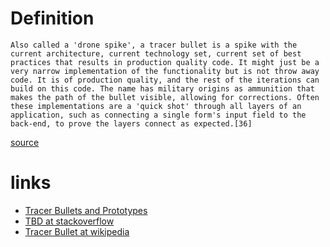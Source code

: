 # Definition

```
Also called a 'drone spike', a tracer bullet is a spike with the current architecture, current technology set, current set of best practices that results in production quality code. It might just be a very narrow implementation of the functionality but is not throw away code. It is of production quality, and the rest of the iterations can build on this code. The name has military origins as ammunition that makes the path of the bullet visible, allowing for corrections. Often these implementations are a 'quick shot' through all layers of an application, such as connecting a single form's input field to the back-end, to prove the layers connect as expected.[36]
```

[source](http://www.gettingagile.com/2007/10/22/research-spikes-tracer-bullets-oh-my/)

# links

* [Tracer Bullets and Prototypes](http://www.artima.com/intv/tracer.html)
* [TBD at stackoverflow](http://stackoverflow.com/questions/743815/tracer-bullet-development#743857)
* [Tracer Bullet at wikipedia](https://en.wikipedia.org/wiki/Scrum_(software_development))
